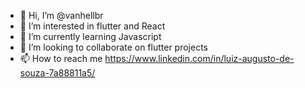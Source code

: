 - 👋 Hi, I’m @vanhellbr
- 👀 I’m interested in flutter and React
- 🌱 I’m currently learning Javascript
- 💞️ I’m looking to collaborate on flutter projects
- 📫 How to reach me https://www.linkedin.com/in/luiz-augusto-de-souza-7a88811a5/

<!---
vanhellbr/vanhellbr is a ✨ special ✨ repository because its `README.md` (this file) appears on your GitHub profile.
You can click the Preview link to take a look at your changes.
--->
